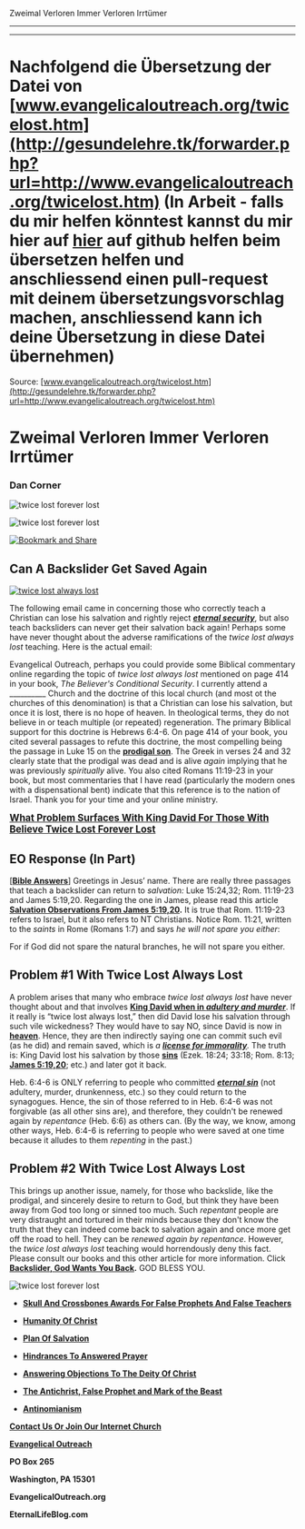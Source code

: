 <!--t Zweimal Verloren Immer Verloren Irrtümer - in Arbeit (0% übersetzt) t-->
<!--d Zweimal Verloren Immer Verloren Irrtümer - in Arbeit (0% übersetzt) d-->

Zweimal Verloren Immer Verloren Irrtümer

- - - 
- - -

# Nachfolgend die Übersetzung der Datei von [www.evangelicaloutreach.org/twicelost.htm](http://gesundelehre.tk/forwarder.php?url=http://www.evangelicaloutreach.org/twicelost.htm) (In Arbeit - falls du mir helfen könntest kannst du mir hier auf [hier](https://github.com/gesundelehre/gesundelehre_translate/blob/master/content/static/grundlegende-irrlehren/rueckfaelliger-zweimal-verloren-immer-verloren.md) auf github helfen beim übersetzen helfen und anschliessend einen pull-request mit deinem übersetzungsvorschlag machen, anschliessend kann ich deine Übersetzung in diese Datei übernehmen)

Source: [www.evangelicaloutreach.org/twicelost.htm](http://gesundelehre.tk/forwarder.php?url=http://www.evangelicaloutreach.org/twicelost.htm)

# Zweimal Verloren Immer Verloren Irrtümer

### Dan Corner

![twice lost forever lost](../..7files/pictures/evangelical-twice-lost-forever-lost.jpg "Twice Lost Always Lost Errors")

![twice lost forever lost](../files/pictures/a-colorb.gif)

[![Bookmark and Share](../s7.addthis.com/static/btn/v2/lg-share-en.gif)](http://www.addthis.com/bookmark.php?v=250&username=xa-4ce723c86d857fe0)


## Can A Backslider Get Saved Again

[![twice lost always lost](../files/pictures/twice-lost-always-lost-errors.jpg "Twice Lost Always Lost Errors")](http://gesundelehre.tk/forwarder.php?url=http://www.evangelicaloutreach.org/eternal_sin_blasphemy_of_Holy_Spirit.html)

The following email came in concerning those who correctly teach a Christian can lose his salvation and rightly reject _[**eternal security**](http://gesundelehre.tk/forwarder.php?url=http://www.evangelicaloutreach.org/eternal-security.html)_, but also teach backsliders can never get their salvation back again! Perhaps some have never thought about the adverse ramifications of the _twice lost always lost_ teaching. Here is the actual email:

Evangelical Outreach, perhaps you could provide some Biblical commentary online regarding the topic of _twice lost always lost_ mentioned on page 414 in your book, _The Believer's Conditional Security_. I currently attend a __________ Church and the doctrine of this local church (and most ot the churches of this denomination) is that a Christian can lose his salvation, but once it is lost, there is no hope of heaven. In theological terms, they do not believe in or teach multiple (or repeated) regeneration. The primary Biblical support for this doctrine is Hebrews 6:4-6\. On page 414 of your book, you cited several passages to refute this doctrine, the most compelling being the passage in Luke 15 on the [**prodigal son**](http://gesundelehre.tk/forwarder.php?url=http://www.evangelicaloutreach.org/prodigal-son.html). The Greek in verses 24 and 32 clearly state that the prodigal was dead and is alive _again_ implying that he was previously _spiritually_ alive. You also cited Romans 11:19-23 in your book, but most commentaries that I have read (particularly the modern ones with a dispensational bent) indicate that this reference is to the nation of Israel. Thank you for your time and your online ministry.

<big>**[What Problem Surfaces With King David For Those With Believe Twice Lost Forever Lost](#twice%20lost%20forever%20lost)**</big>


## EO Response (In Part)

[[**Bible Answers**](http://gesundelehre.tk/forwarder.php?url=http://www.evangelicaloutreach.org/bible-answers.html)] Greetings in Jesus’ name. There are really three passages that teach a backslider can return to _salvation:_ Luke 15:24,32; Rom. 11:19-23 and James 5:19,20\. Regarding the one in James, please read this article [**Salvation Observations From James 5:19,20**](http://gesundelehre.tk/forwarder.php?url=http://www.evangelicaloutreach.org/james51920.html)**.** It is true that Rom. 11:19-23 refers to Israel, but it also refers to NT Christians. Notice Rom. 11:21, written to the _saints_ in Rome (Romans 1:7) and says _he will not spare you either_:

For if God did not spare the natural branches, he will not spare you either.


<a name="twice%20lost%20forever%20lost"></a>
## Problem #1 With Twice Lost Always Lost

A problem arises that many who embrace _twice lost always lost_ have never thought about and that involves **[King David when in _adultery and murder_](http://gesundelehre.tk/forwarder.php?url=http://www.evangelicaloutreach.org/king-david-sinned.html)**. If it really is “twice lost always lost,” then did David lose his salvation through such vile wickedness? They would have to say NO, since David is now in **[heaven](http://gesundelehre.tk/forwarder.php?url=http://www.evangelicaloutreach.org/what-is-heaven-like.html)**. Hence, they are then indirectly saying one can commit such evil (as he did) and remain saved, which is _a [**license for immorality**](http://gesundelehre.tk/forwarder.php?url=http://www.evangelicaloutreach.org/etlicense.html)._ The truth is: King David lost his salvation by those **[sins](http://gesundelehre.tk/forwarder.php?url=http://www.evangelicaloutreach.org/sin.html)** (Ezek. 18:24; 33:18; Rom. 8:13; **[James 5:19,20](http://gesundelehre.tk/forwarder.php?url=http://www.evangelicaloutreach.org/james51920.html)**; etc.) and later got it back.

Heb. 6:4-6 is ONLY referring to people who committed _**[eternal sin](http://gesundelehre.tk/forwarder.php?url=http://www.evangelicaloutreach.org/eternal_sin_blasphemy_of_Holy_Spirit.html)**_ (not adultery, murder, drunkenness, etc.) so they could return to the synagogues. Hence, the sin of those referred to in Heb. 6:4-6 was not forgivable (as all other sins are), and therefore, they couldn't be renewed again by _repentance_ (Heb. 6:6) as others can. (By the way, we know, among other ways, Heb. 6:4-6 is referring to people who were saved at one time because it alludes to them _repenting_ in the past.)


## Problem #2 With Twice Lost Always Lost

This brings up another issue, namely, for those who backslide, like the prodigal, and sincerely desire to return to God, but think they have been away from God too long or sinned too much. Such _repentant_ people are very distraught and tortured in their minds because they don't know the truth that they can indeed come back to salvation again and once more get off the road to hell. They can be _renewed again by repentance_. However, the _twice lost always lost_ teaching would horrendously deny this fact. Please consult our books and this other article for more information. Click **[Backslider, God Wants You Back](http://gesundelehre.tk/forwarder.php?url=http://www.evangelicaloutreach.org/backslider.html).** GOD BLESS YOU.

![twice lost forever lost](../files/pictures/a-colorb.gif)

- **[Skull And Crossbones Awards For False Prophets And False Teachers](http://gesundelehre.tk/forwarder.php?url=http://www.evangelicaloutreach.org/Skull_And_Crossbones.html)**

- **[Humanity Of Christ](http://gesundelehre.tk/forwarder.php?url=http://www.evangelicaloutreach.org/humanity-of-christ.html)**

- **[Plan Of Salvation](http://gesundelehre.tk/forwarder.php?url=http://www.evangelicaloutreach.org/plan-of-salvation.html)**

- **[Hindrances To Answered Prayer](http://gesundelehre.tk/forwarder.php?url=http://www.evangelicaloutreach.org/hindrances-to-answered-prayer.htm)**

- **[Answering Objections To The Deity Of Christ](http://gesundelehre.tk/forwarder.php?url=http://www.evangelicaloutreach.org/deity-of-Christ.html)**

- **[The Antichrist, False Prophet and Mark of the Beast](http://gesundelehre.tk/forwarder.php?url=http://www.evangelicaloutreach.org/antichrist.html)**

- **[Antinomianism](http://gesundelehre.tk/forwarder.php?url=http://www.evangelicaloutreach.org/antinomianism.htm)**

[**Contact Us Or Join Our Internet Church**](http://gesundelehre.tk/forwarder.php?url=http://www.evangelicaloutreach.org/contact.html)

**[Evangelical Outreach](http://gesundelehre.tk/forwarder.php?url=http://www.evangelicaloutreach.org/index.html)**

**PO Box 265**

**Washington, PA 15301**

**EvangelicalOutreach.org**

**EternalLifeBlog.com**